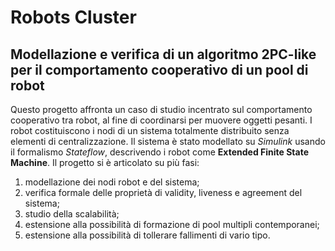 # Robots Cluster
## Modellazione e verifica di un algoritmo 2PC-like per il comportamento cooperativo di un pool di robot

Questo progetto affronta un caso di studio incentrato sul comportamento cooperativo tra robot,
al fine di coordinarsi per muovere oggetti pesanti.
I robot costituiscono i nodi di un sistema totalmente distribuito senza elementi di centralizzazione.
Il sistema è stato modellato su *Simulink* usando il formalismo *Stateflow*, descrivendo i robot
come **Extended Finite State Machine**.
Il progetto si è articolato su più fasi:
1. modellazione dei nodi robot e del sistema;
2. verifica formale delle proprietà di validity, liveness e agreement del sistema;
3. studio della scalabilità;
4. estensione alla possibilità di formazione di pool multipli contemporanei;
5. estensione alla possibilità di tollerare fallimenti di vario tipo.
